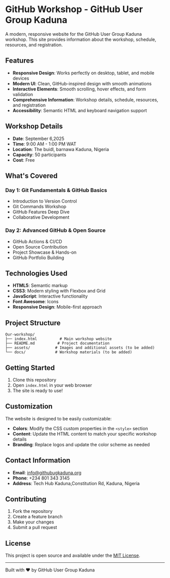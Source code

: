 # GitHub Workshop - GitHub User Group Kaduna

A modern, responsive website for the GitHub User Group Kaduna workshop. This site provides information about the workshop, schedule, resources, and registration.

## Features

- **Responsive Design**: Works perfectly on desktop, tablet, and mobile devices
- **Modern UI**: Clean, GitHub-inspired design with smooth animations
- **Interactive Elements**: Smooth scrolling, hover effects, and form validation
- **Comprehensive Information**: Workshop details, schedule, resources, and registration
- **Accessibility**: Semantic HTML and keyboard navigation support

## Workshop Details

- **Date**: September 6,2025
- **Time**: 9:00 AM - 1:00 PM WAT
- **Location**: The buidl, barnawa Kaduna, Nigeria
- **Capacity**: 50 participants
- **Cost**: Free

## What's Covered

### Day 1: Git Fundamentals & GitHub Basics

- Introduction to Version Control
- Git Commands Workshop
- GitHub Features Deep Dive
- Collaborative Development

### Day 2: Advanced GitHub & Open Source

- GitHub Actions & CI/CD
- Open Source Contribution
- Project Showcase & Hands-on
- GitHub Portfolio Building

## Technologies Used

- **HTML5**: Semantic markup
- **CSS3**: Modern styling with Flexbox and Grid
- **JavaScript**: Interactive functionality
- **Font Awesome**: Icons
- **Responsive Design**: Mobile-first approach

## Project Structure

```
Our-workshop/
├── index.html          # Main workshop website
├── README.md          # Project documentation
├── assets/           # Images and additional assets (to be added)
└── docs/             # Workshop materials (to be added)
```

## Getting Started

1. Clone this repository
2. Open `index.html` in your web browser
3. The site is ready to use!

## Customization

The website is designed to be easily customizable:

- **Colors**: Modify the CSS custom properties in the `<style>` section
- **Content**: Update the HTML content to match your specific workshop details
- **Branding**: Replace logos and update the color scheme as needed

## Contact Information

- **Email**: info@githubugkaduna.org
- **Phone**: +234 801 343 3145
- **Address**: Tech Hub Kaduna,Constitution Rd, Kaduna, Nigeria

## Contributing

1. Fork the repository
2. Create a feature branch
3. Make your changes
4. Submit a pull request

## License

This project is open source and available under the [MIT License](LICENSE).

---

Built with ❤️ by GitHub User Group Kaduna

